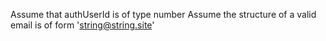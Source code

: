 Assume that authUserId is of type number
Assume the structure of a valid email is of form 'string@string.site'
